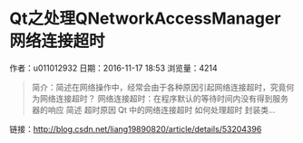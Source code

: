 # Qt之处理QNetworkAccessManager网络连接超时
作者：u011012932
日期：2016-11-17 18:53
浏览量：4214
> 简介：简述在网络操作中，经常会由于各种原因引起网络连接超时，究竟何为网络连接超时？
  网络连接超时：在程序默认的等待时间内没有得到服务器的响应
简述
超时原因
Qt 中的网络连接超时
如何处理超时
封装类...

 链接：http://blog.csdn.net/liang19890820/article/details/53204396
